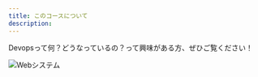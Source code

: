 ```yaml
---
title: このコースについて 
description:  
---
```

Devopsって何？どうなっているの？って興味がある方、ぜひご覧ください！

![Webシステム](/textbook/php/php.png "")

